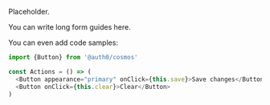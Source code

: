 Placeholder.

You can write long form guides here.

You can even add code samples:

```js
import {Button} from '@auth0/cosmos'

const Actions = () => (
  <Button appearance="primary" onClick={this.save}>Save changes</Button>
  <Button onClick={this.clear}>Clear</Button>
)
```
